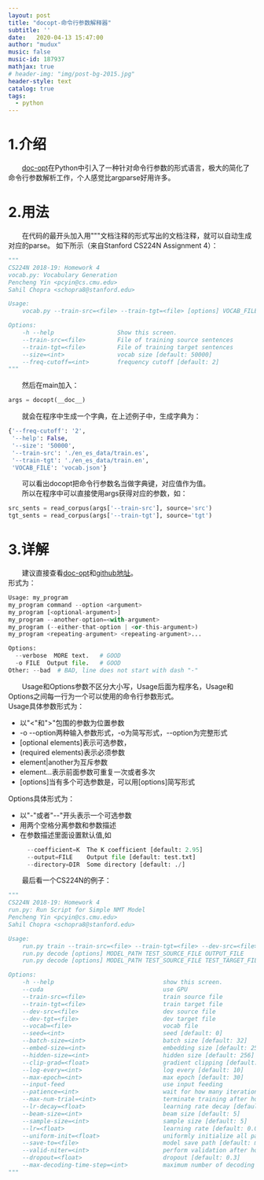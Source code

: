 ```yaml
---
layout: post
title: "docopt-命令行参数解释器"
subtitle: ''
date:   2020-04-13 15:47:00
author: "mudux"
music: false
music-id: 187937
mathjax: true
# header-img: "img/post-bg-2015.jpg"
header-style: text
catalog: true
tags:
  - python
---
```


# 1.介绍
&emsp;&emsp;[doc-opt](http://docopt.org/)在Python中引入了一种针对命令行参数的形式语言，极大的简化了命令行参数解析工作，个人感觉比argparse好用许多。

# 2.用法
&emsp;&emsp;在代码的最开头加入用"""文档注释的形式写出的文档注释，就可以自动生成对应的parse。
如下所示（来自Stanford CS224N Assignment 4）：
```python
"""
CS224N 2018-19: Homework 4
vocab.py: Vocabulary Generation
Pencheng Yin <pcyin@cs.cmu.edu>
Sahil Chopra <schopra8@stanford.edu>

Usage:
    vocab.py --train-src=<file> --train-tgt=<file> [options] VOCAB_FILE

Options:
    -h --help                  Show this screen.
    --train-src=<file>         File of training source sentences
    --train-tgt=<file>         File of training target sentences
    --size=<int>               vocab size [default: 50000]
    --freq-cutoff=<int>        frequency cutoff [default: 2]
"""
```
&emsp;&emsp;然后在main加入：
```python
args = docopt(__doc__)
```
&emsp;&emsp;就会在程序中生成一个字典，在上述例子中，生成字典为：
```python
{'--freq-cutoff': '2',
 '--help': False,
 '--size': '50000',
 '--train-src': './en_es_data/train.es',
 '--train-tgt': './en_es_data/train.en',
 'VOCAB_FILE': 'vocab.json'}
```
&emsp;&emsp;可以看出docopt把命令行参数名当做字典键，对应值作为值。  
&emsp;&emsp;所以在程序中可以直接使用args获得对应的参数，如：
```python
src_sents = read_corpus(args['--train-src'], source='src')
tgt_sents = read_corpus(args['--train-tgt'], source='tgt')
```

# 3.详解
&emsp;&emsp;建议直接查看[doc-opt](http://docopt.org/)和[github地址](https://github.com/docopt/docopt)。  
形式为：
```python
Usage: my_program
my_program command --option <argument>
my_program [<optional-argument>]
my_program --another-option=<with-argument>
my_program (--either-that-option | <or-this-argument>)
my_program <repeating-argument> <repeating-argument>...

Options:
  --verbose  MORE text.   # GOOD
  -o FILE  Output file.   # GOOD
Other: --bad  # BAD, line does not start with dash "-"
```
&emsp;&emsp;Usage和Options参数不区分大小写，Usage后面为程序名，Usage和Options之间每一行为一个可以使用的命令行参数形式。  
Usage具体参数形式为：
- 以"<"和">"包围的参数为位置参数
- -o --option两种输入参数形式，-o为简写形式，--option为完整形式
- [optional elements]表示可选参数，
- (required elements)表示必须参数
- element\|another为互斥参数
- element...表示前面参数可重复一次或者多次
- [options]当有多个可选参数是，可以用[options]简写形式

Options具体形式为：
- 以"-"或者"--"开头表示一个可选参数
- 用两个空格分离参数和参数描述
- 在参数描述里面设置默认值,如
  ```python
    --coefficient=K  The K coefficient [default: 2.95]
    --output=FILE    Output file [default: test.txt]
    --directory=DIR  Some directory [default: ./]
  ```

&emsp;&emsp;最后看一个CS224N的例子：
```python
"""
CS224N 2018-19: Homework 4
run.py: Run Script for Simple NMT Model
Pencheng Yin <pcyin@cs.cmu.edu>
Sahil Chopra <schopra8@stanford.edu>

Usage:
    run.py train --train-src=<file> --train-tgt=<file> --dev-src=<file> --dev-tgt=<file> --vocab=<file> [options]
    run.py decode [options] MODEL_PATH TEST_SOURCE_FILE OUTPUT_FILE
    run.py decode [options] MODEL_PATH TEST_SOURCE_FILE TEST_TARGET_FILE OUTPUT_FILE

Options:
    -h --help                               show this screen.
    --cuda                                  use GPU
    --train-src=<file>                      train source file
    --train-tgt=<file>                      train target file
    --dev-src=<file>                        dev source file
    --dev-tgt=<file>                        dev target file
    --vocab=<file>                          vocab file
    --seed=<int>                            seed [default: 0]
    --batch-size=<int>                      batch size [default: 32]
    --embed-size=<int>                      embedding size [default: 256]
    --hidden-size=<int>                     hidden size [default: 256]
    --clip-grad=<float>                     gradient clipping [default: 5.0]
    --log-every=<int>                       log every [default: 10]
    --max-epoch=<int>                       max epoch [default: 30]
    --input-feed                            use input feeding
    --patience=<int>                        wait for how many iterations to decay learning rate [default: 5]
    --max-num-trial=<int>                   terminate training after how many trials [default: 5]
    --lr-decay=<float>                      learning rate decay [default: 0.5]
    --beam-size=<int>                       beam size [default: 5]
    --sample-size=<int>                     sample size [default: 5]
    --lr=<float>                            learning rate [default: 0.001]
    --uniform-init=<float>                  uniformly initialize all parameters [default: 0.1]
    --save-to=<file>                        model save path [default: model.bin]
    --valid-niter=<int>                     perform validation after how many iterations [default: 2000]
    --dropout=<float>                       dropout [default: 0.3]
    --max-decoding-time-step=<int>          maximum number of decoding time steps [default: 70]
"""
```